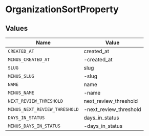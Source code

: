# OrganizationSortProperty


## Values

| Name                          | Value                         |
| ----------------------------- | ----------------------------- |
| `CREATED_AT`                  | created_at                    |
| `MINUS_CREATED_AT`            | -created_at                   |
| `SLUG`                        | slug                          |
| `MINUS_SLUG`                  | -slug                         |
| `NAME`                        | name                          |
| `MINUS_NAME`                  | -name                         |
| `NEXT_REVIEW_THRESHOLD`       | next_review_threshold         |
| `MINUS_NEXT_REVIEW_THRESHOLD` | -next_review_threshold        |
| `DAYS_IN_STATUS`              | days_in_status                |
| `MINUS_DAYS_IN_STATUS`        | -days_in_status               |